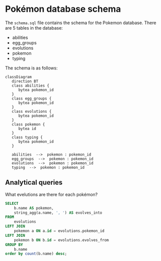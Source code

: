 # Pokémon database schema

The `schema.sql` file contains the schema for the Pokemon database.
There are 5 tables in the database:
- abilities
- egg_groups
- evolutions
- pokemon
- typing

The schema is as follows:

```mermaid
classDiagram
   direction BT
   class abilities {
      bytea pokemon_id
   }
   class egg_groups {
      bytea pokemon_id
   }
   class evolutions {
      bytea pokemon_id
   }
   class pokemon {
      bytea id
   }
   class typing {
      bytea pokemon_id
   }

   abilities  -->  pokemon : pokemon_id
   egg_groups  -->  pokemon : pokemon_id
   evolutions  -->  pokemon : pokemon_id
   typing  -->  pokemon : pokemon_id
```


## Analytical queries

What evelutions are there for each pokémon?

```sql
SELECT
    b.name AS pokemon,
    string_agg(a.name, ', ') AS evolves_into
FROM
    evolutions
LEFT JOIN
    pokemon a ON a.id = evolutions.pokemon_id
LEFT JOIN
    pokemon b ON b.id = evolutions.evolves_from
GROUP BY
    b.name
order by count(b.name) desc;
```
